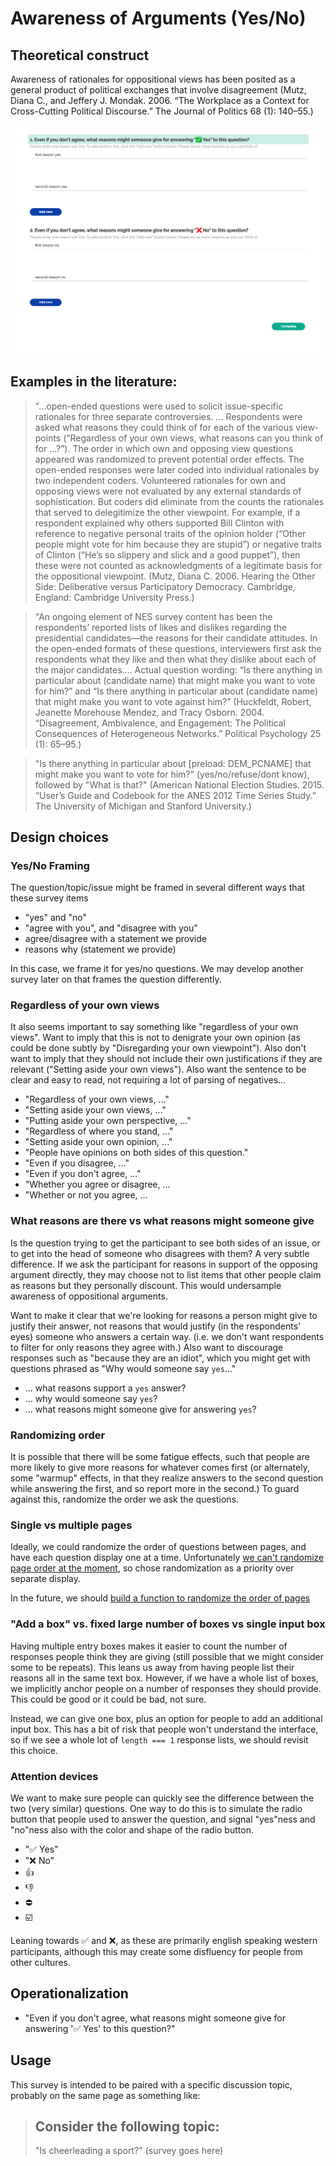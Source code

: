 # Awareness of Arguments (Yes/No)

## Theoretical construct

Awareness of rationales for oppositional views has been posited as a general product of political exchanges that involve disagreement (Mutz, Diana C., and Jeffery J. Mondak. 2006. “The Workplace as a Context for Cross-Cutting Political Discourse.” The Journal of Politics 68 (1): 140–55.)

![Screenshot](screenshot.png)

## Examples in the literature:

> "...open-ended questions were used to solicit issue-specific rationales for three separate controversies. ... Respondents were asked what reasons they could think of for each of the various view-points (“Regardless of your own views, what reasons can you think of for ...?”). The order in which own and opposing view questions appeared was randomized to prevent potential order effects. The open-ended responses were later coded into individual rationales by two independent coders. Volunteered rationales for own and opposing views were not evaluated by any external standards of sophistication. But coders did eliminate from the counts the rationales that served to delegitimize the other viewpoint. For example, if a respondent explained why others supported Bill Clinton with reference to negative personal traits of the opinion holder (“Other people might vote for him because they are stupid”) or negative traits of Clinton (“He’s so slippery and slick and a good puppet”), then these were not counted as acknowledgments of a legitimate basis for the oppositional viewpoint. (Mutz, Diana C. 2006. Hearing the Other Side: Deliberative versus Participatory Democracy. Cambridge, England: Cambridge University Press.)

> "An ongoing element of NES survey content has been the respondents’ reported lists of likes and dislikes regarding the presidential candidates—the reasons for their candidate attitudes. In the open-ended formats of these questions, interviewers first ask the respondents what they like and then what they dislike about each of the major candidates.... Actual question wording: “Is there anything in particular about (candidate name) that might make you want to vote for him?” and “Is there anything in particular about (candidate name) that might make you want to vote against him?” (Huckfeldt, Robert, Jeanette Morehouse Mendez, and Tracy Osborn. 2004. “Disagreement, Ambivalence, and Engagement: The Political Consequences of Heterogeneous Networks.” Political Psychology 25 (1): 65–95.)

> "Is there anything in particular about [preload: DEM_PCNAME] that might
> make you want to vote for him?" (yes/no/refuse/dont know), followed by "What is that?" (American National Election Studies. 2015. “User’s Guide and Codebook for the ANES 2012 Time Series Study.” The University of Michigan and Stanford University.)

## Design choices

### Yes/No Framing

The question/topic/issue might be framed in several different ways that these survey items

- "yes" and "no"
- "agree with you", and "disagree with you"
- agree/disagree with a statement we provide
- reasons why (statement we provide)

In this case, we frame it for yes/no questions. We may develop another survey later on that frames the question differently.

### Regardless of your own views

It also seems important to say something like "regardless of your own views". Want to imply that this is not to denigrate your own opinion (as could be done subtly by "Disregarding your own viewpoint"). Also don't want to imply that they should not include their own justifications if they are relevant ("Setting aside your own views"). Also want the sentence to be clear and easy to read, not requiring a lot of parsing of negatives...

- "Regardless of your own views, ..."
- "Setting aside your own views, ..."
- "Putting aside your own perspective, ..."
- "Regardless of where you stand, ..."
- "Setting aside your own opinion, ..."
- "People have opinions on both sides of this question."
- "Even if you disagree, ..."
- "Even if you don't agree, ..."
- "Whether you agree or disagree, ...
- "Whether or not you agree, ...

### What reasons are there vs what reasons might someone give

Is the question trying to get the participant to see both sides of an issue, or to get into the head of someone who disagrees with them? A very subtle difference. If we ask the participant for reasons in support of the opposing argument directly, they may choose not to list items that other people claim as reasons but they personally discount. This would undersample awareness of oppositional arguments.

Want to make it clear that we're looking for reasons a person might give to justify their answer, not reasons that would justify (in the respondents' eyes) someone who answers a certain way. (i.e. we don't want respondents to filter for only reasons they agree with.) Also want to discourage responses such as "because they are an idiot", which you might get with questions phrased as "Why would someone say `yes`..."

- ... what reasons support a `yes` answer?
- ... why would someone say `yes`?
- ... what reasons might someone give for answering `yes`?

### Randomizing order

It is possible that there will be some fatigue effects, such that people are more likely to give more reasons for whatever comes first (or alternately, some "warmup" effects, in that they realize answers to the second question while answering the first, and so report more in the second.) To guard against this, randomize the order we ask the questions.

### Single vs multiple pages

Ideally, we could randomize the order of questions between pages, and have each question display one at a time. Unfortunately [we can't randomize page order at the moment](https://surveyjs.answerdesk.io/ticket/details/t7419/random-pages-order), so chose randomization as a priority over separate display.

In the future, we should [build a function to randomize the order of pages](https://github.com/Watts-Lab/surveys/issues/171)

### "Add a box" vs. fixed large number of boxes vs single input box

Having multiple entry boxes makes it easier to count the number of responses people think they are giving (still possible that we might consider some to be repeats). This leans us away from having people list their reasons all in the same text box. However, if we have a whole list of boxes, we implicitly anchor people on a number of responses they should provide. This could be good or it could be bad, not sure.

Instead, we can give one box, plus an option for people to add an additional input box. This has a bit of risk that people won't understand the interface, so if we see a whole lot of `length === 1` response lists, we should revisit this choice.

### Attention devices

We want to make sure people can quickly see the difference between the two (very similar) questions. One way to do this is to simulate the radio button that people used to answer the question, and signal "yes"ness and "no"ness also with the color and shape of the radio button.

- "✅ Yes"
- "❌ No"
- 👍
- 👎
- ⛔️
- ☑️

Leaning towards ✅ and ❌, as these are primarily english speaking western participants, although this may create some disfluency for people from other cultures.

## Operationalization

- "Even if you don't agree, what reasons might someone give for answering '✅ Yes' to this question?"

## Usage

This survey is intended to be paired with a specific discussion topic, probably on the same page as something like:

> ## Consider the following topic:
>
> "Is cheerleading a sport?"
> (survey goes here)

